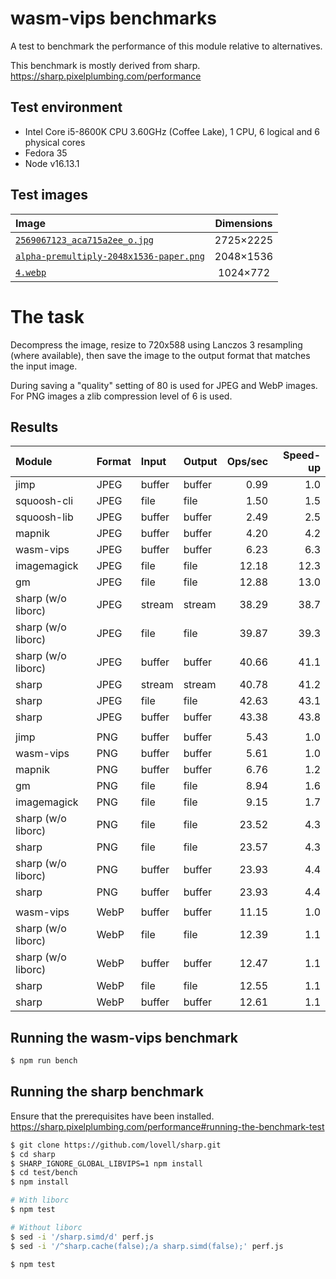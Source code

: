# wasm-vips benchmarks

A test to benchmark the performance of this module relative to alternatives.

This benchmark is mostly derived from sharp.  
https://sharp.pixelplumbing.com/performance

## Test environment

* Intel Core i5-8600K CPU 3.60GHz (Coffee Lake), 1 CPU, 6 logical and 6 physical cores
* Fedora 35
* Node v16.13.1

## Test images

| Image                                                                                   | Dimensions |
|:----------------------------------------------------------------------------------------|:----------:|
| [`2569067123_aca715a2ee_o.jpg`](images/2569067123_aca715a2ee_o.jpg)                     | 2725×2225  |
| [`alpha-premultiply-2048x1536-paper.png`](images/alpha-premultiply-2048x1536-paper.png) | 2048×1536  |
| [`4.webp`](images/4.webp)                                                               |  1024×772  |

# The task

Decompress the image, resize to 720x588 using Lanczos 3 resampling
(where available), then save the image to the output format that
matches the input image.

During saving a "quality" setting of 80 is used for JPEG and WebP
images. For PNG images a zlib compression level of 6 is used.

## Results

| Module             | Format | Input  | Output | Ops/sec | Speed-up |
|:-------------------|:-------|:-------|:-------|--------:|---------:|
| jimp               | JPEG   | buffer | buffer |    0.99 |      1.0 |
| squoosh-cli        | JPEG   | file   | file   |    1.50 |      1.5 |
| squoosh-lib        | JPEG   | buffer | buffer |    2.49 |      2.5 |
| mapnik             | JPEG   | buffer | buffer |    4.20 |      4.2 |
| wasm-vips          | JPEG   | buffer | buffer |    6.23 |      6.3 |
| imagemagick        | JPEG   | file   | file   |   12.18 |     12.3 |
| gm                 | JPEG   | file   | file   |   12.88 |     13.0 |
| sharp (w/o liborc) | JPEG   | stream | stream |   38.29 |     38.7 |
| sharp (w/o liborc) | JPEG   | file   | file   |   39.87 |     39.3 |
| sharp (w/o liborc) | JPEG   | buffer | buffer |   40.66 |     41.1 |
| sharp              | JPEG   | stream | stream |   40.78 |     41.2 |
| sharp              | JPEG   | file   | file   |   42.63 |     43.1 |
| sharp              | JPEG   | buffer | buffer |   43.38 |     43.8 |
|                    |        |        |        |         |          |
| jimp               | PNG    | buffer | buffer |    5.43 |      1.0 |
| wasm-vips          | PNG    | buffer | buffer |    5.61 |      1.0 |
| mapnik             | PNG    | buffer | buffer |    6.76 |      1.2 |
| gm                 | PNG    | file   | file   |    8.94 |      1.6 |
| imagemagick        | PNG    | file   | file   |    9.15 |      1.7 |
| sharp (w/o liborc) | PNG    | file   | file   |   23.52 |      4.3 |
| sharp              | PNG    | file   | file   |   23.57 |      4.3 |
| sharp (w/o liborc) | PNG    | buffer | buffer |   23.93 |      4.4 |
| sharp              | PNG    | buffer | buffer |   23.93 |      4.4 |
|                    |        |        |        |         |          |
| wasm-vips          | WebP   | buffer | buffer |   11.15 |      1.0 |
| sharp (w/o liborc) | WebP   | file   | file   |   12.39 |      1.1 |
| sharp (w/o liborc) | WebP   | buffer | buffer |   12.47 |      1.1 |
| sharp              | WebP   | file   | file   |   12.55 |      1.1 |
| sharp              | WebP   | buffer | buffer |   12.61 |      1.1 |

## Running the wasm-vips benchmark

```bash
$ npm run bench
```

## Running the sharp benchmark

Ensure that the prerequisites have been installed.  
https://sharp.pixelplumbing.com/performance#running-the-benchmark-test

```bash
$ git clone https://github.com/lovell/sharp.git
$ cd sharp
$ SHARP_IGNORE_GLOBAL_LIBVIPS=1 npm install
$ cd test/bench
$ npm install

# With liborc
$ npm test

# Without liborc
$ sed -i '/sharp.simd/d' perf.js
$ sed -i '/^sharp.cache(false);/a sharp.simd(false);' perf.js

$ npm test
```
